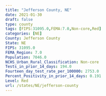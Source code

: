 ```yaml
---
title: "Jefferson County, NE"
date: 2021-01-30
draft: false
type: county
tags: [FIPS:31095.0,FEMA:7.0,Non-core,Red]
categories: [NE]
County: Jefferson County
State: NE
FIPS: 31095.0
FEMA_Region: 7.0
Population: 7046.0
NCHS_Urban_Rural_Classification: Non-core
Tests_in_prior_14_days: 194.0
Fourteen_day_test_rate_per_100000: 2753.0
Percent_Positivity_in_prior_14_days: 0.191
Level: Red
url: /states/NE/jefferson-county
---
```



